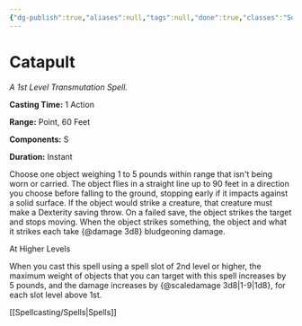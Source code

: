 ```yaml
---
{"dg-publish":true,"aliases":null,"tags":null,"done":true,"classes":"Sorcerer, Wizard, Artificer (Revisited), Artificer,","spellLevel":1,"school":"Transmutation","source":"XGE","permalink":"/spells/catapult/","dgHomeLink":false,"dgPassFrontmatter":true}
---
```


# Catapult
*A 1st Level Transmutation Spell.*

**Casting Time:** 1 Action

**Range:** Point, 60 Feet

**Components:** S 

**Duration:** Instant

Choose one object weighing 1 to 5 pounds within range that isn't being worn or carried. The object flies in a straight line up to 90 feet in a direction you choose before falling to the ground, stopping early if it impacts against a solid surface. If the object would strike a creature, that creature must make a Dexterity saving throw. On a failed save, the object strikes the target and stops moving. When the object strikes something, the object and what it strikes each take {@damage 3d8} bludgeoning damage.

At Higher Levels

When you cast this spell using a spell slot of 2nd level or higher, the maximum weight of objects that you can target with this spell increases by 5 pounds, and the damage increases by {@scaledamage 3d8|1-9|1d8}, for each slot level above 1st.

[[Spellcasting/Spells|Spells]]
